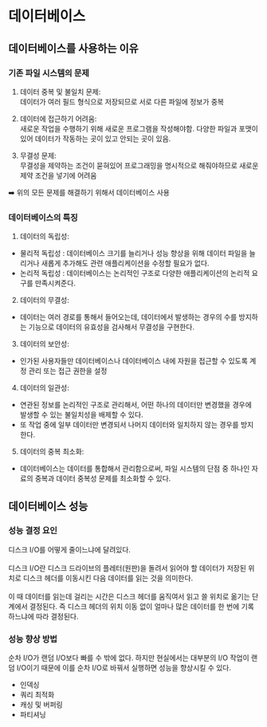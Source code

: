 # 데이터베이스

## 데이터베이스를 사용하는 이유

### 기존 파일 시스템의 문제

1. 데이터 중복 및 불일치 문제:<br/>
데이터가 여러 필드 형식으로 저장되므로 서로 다른 파일에 정보가 중복<br/>

2. 데이터에 접근하기 어려움:<br/> 
새로운 작업을 수행하기 위해 새로운 프로그램을 작성해야함. 다양한 파일과 포맷이 있어 데이터가 작동하는 곳이 있고 안되는 곳이 있음.<br/>

3. 무결성 문제:<br/>
무결성을 제약하는 조건이 묻혀있어 프로그래밍을 명시적으로 해줘야하므로 새로운 제약 조건을 넣기에 어려움<br/>

➡️ 위의 모든 문제를 해결하기 위해서 데이터베이스 사용

### 데이터베이스의 특징

1. 데이터의 독립성:
- 물리적 독립성 : 데이터베이스 크기를 늘리거나 성능 향상을 위해 데이터 파일을 늘리거나 새롭게 추가해도 관련 애플리케이션을 수정할 필요가 없다.
- 논리적 독립성 : 데이터베이스는 논리적인 구조로 다양한 애플리케이션의 논리적 요구를 만족시켜준다.<br/>

2. 데이터의 무결성:
- 데이터는 여러 경로를 통해서 들어오는데, 데이터에서 발생하는 경우의 수를 방지하는 기능으로 데이터의 유효성을 검사해서 무결성을 구현한다.<br/>

3. 데이터의 보안성:
- 인가된 사용자들만 데이터베이스나 데이터베이스 내에 자원을 접근할 수 있도록 계정 관리 또는 접근 권한을 설정<br/>

4. 데이터의 일관성:
- 연관된 정보를 논리적인 구조로 관리해서, 어떤 하나의 데이터만 변경했을 경우에 발생할 수 있는 불일치성을 배제할 수 있다.
- 또 작업 중에 일부 데이터만 변경되서 나머지 데이터와 일치하지 않는 경우를 방지한다.<br/>

5. 데이터의 중복 최소화:
- 데이터베이스는 데이터를 통합해서 관리함으로써, 파일 시스템의 단점 중 하나인 자료의 중복과 데이터 중복성 문제를 최소화할 수 있다.

## 데이터베이스 성능

### 성능 결정 요인
디스크 I/O를 어떻게 줄이느냐에 달려있다.<br/><br/> 
디스크 I/O란 디스크 드라이브의 플레터(원판)을 돌려서 읽어야 할 데이터가 저장된 위치로 디스크 헤더를 이동시킨 다음 데이터를 읽는 것을 의미한다.<br/><br/>
이 때 데이터를 읽는데 걸리는 시간은 디스크 헤더를 움직여서 읽고 쓸 위치로 옮기는 단계에서 결정된다. 즉 디스크 헤더의 위치 이동 없이 얼마나 많은 데이터를 한 번에 기록하느냐에 따라 결정된다.

### 성능 향상 방법
순차 I/O가 랜덤 I/O보다 빠를 수 밖에 없다. 하지만 현실에서는 대부분의 I/O 작업이 랜덤 I/O이기 때문에 이를 순차 I/O로 바꿔서 실행하면 성능을 향상시킬 수 있다.<br/>

- 인덱싱
- 쿼리 최적화
- 캐싱 및 버퍼링
- 파티셔닝